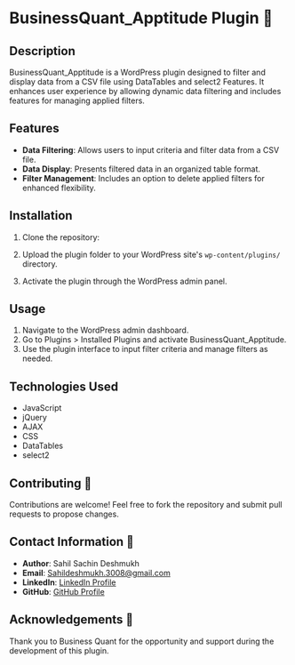 # BusinessQuant_Apptitude Plugin 🚀

## Description
BusinessQuant_Apptitude is a WordPress plugin designed to filter and display data from a CSV file using DataTables and select2 Features. It enhances user experience by allowing dynamic data filtering and includes features for managing applied filters.

## Features
- **Data Filtering**: Allows users to input criteria and filter data from a CSV file.
- **Data Display**: Presents filtered data in an organized table format.
- **Filter Management**: Includes an option to delete applied filters for enhanced flexibility.

## Installation
1. Clone the repository:

2. Upload the plugin folder to your WordPress site's `wp-content/plugins/` directory.
3. Activate the plugin through the WordPress admin panel.

## Usage
1. Navigate to the WordPress admin dashboard.
2. Go to Plugins > Installed Plugins and activate BusinessQuant_Apptitude.
3. Use the plugin interface to input filter criteria and manage filters as needed.

## Technologies Used
- JavaScript
- jQuery
- AJAX
- CSS
- DataTables
- select2

## Contributing 🌟
Contributions are welcome! Feel free to fork the repository and submit pull requests to propose changes.


## Contact Information 📧
- **Author**: Sahil Sachin Deshmukh
- **Email**: Sahildeshmukh.3008@gmail.com
- **LinkedIn**: [LinkedIn Profile](https://linkedin.com/in/sahil3008)
- **GitHub**: [GitHub Profile](https://github.com/Sahill3008)

## Acknowledgements 🙏
Thank you to Business Quant for the opportunity and support during the development of this plugin.

